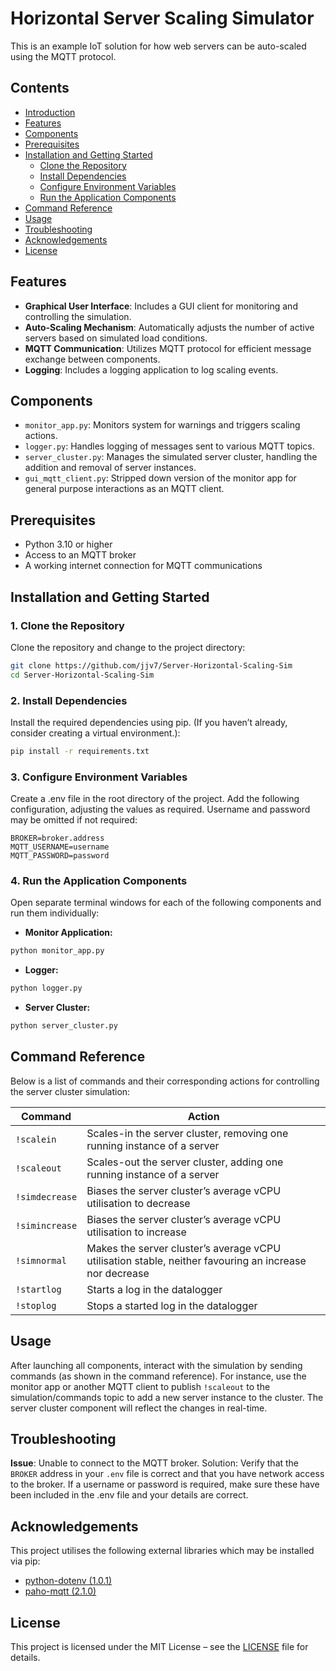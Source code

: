 # Horizontal Server Scaling Simulator

This is an example IoT solution for how  web servers can be auto-scaled using the MQTT protocol.

## Contents  

- [Introduction](#horizontal-server-scaling-simulator)  
- [Features](#features)  
- [Components](#components)
- [Prerequisites](#prerequisites) 
- [Installation and Getting Started](#installation-and-getting-started)  
  - [Clone the Repository](#1-clone-the-repository)  
  - [Install Dependencies](#2-install-dependencies)  
  - [Configure Environment Variables](#3-configure-environment-variables)  
  - [Run the Application Components](#4-run-the-application-components)  
- [Command Reference](#command-reference)  
- [Usage](#usage) 
- [Troubleshooting](#troubleshooting)  
- [Acknowledgements](#acknowledgements)  
- [License](#license)  


## Features

- **Graphical User Interface**: Includes a GUI client for monitoring and controlling the simulation.
- **Auto-Scaling Mechanism**: Automatically adjusts the number of active servers based on simulated load conditions.
- **MQTT Communication**: Utilizes MQTT protocol for efficient message exchange between components.
- **Logging**: Includes a logging application to log scaling events.

## Components

- `monitor_app.py`: Monitors system for warnings and triggers scaling actions.
- `logger.py`: Handles logging of messages sent to various MQTT topics.
- `server_cluster.py`: Manages the simulated server cluster, handling the addition and removal of server instances.
- `gui_mqtt_client.py`: Stripped down version of the monitor app for general purpose interactions as an MQTT client.

## Prerequisites

- Python 3.10 or higher
- Access to an MQTT broker
- A working internet connection for MQTT communications

## Installation and Getting Started

### 1. Clone the Repository

Clone the repository and change to the project directory:

```bash
git clone https://github.com/jjv7/Server-Horizontal-Scaling-Sim
cd Server-Horizontal-Scaling-Sim
```

### 2. Install Dependencies

Install the required dependencies using pip. (If you haven’t already, consider creating a virtual environment.):

```bash
pip install -r requirements.txt
```

### 3. Configure Environment Variables

Create a .env file in the root directory of the project. Add the following configuration, adjusting the values as required. Username and password may be omitted if not required:

```env
BROKER=broker.address
MQTT_USERNAME=username
MQTT_PASSWORD=password
```

### 4. Run the Application Components

Open separate terminal windows for each of the following components and run them individually:

- **Monitor Application:**
```bash
python monitor_app.py
```
- **Logger:**
```bash
python logger.py
```
- **Server Cluster:**
```bash
python server_cluster.py
```

## Command Reference

Below is a list of commands and their corresponding actions for controlling the server cluster simulation:

| Command        | Action                                                                                                 |
| -------------- | ------------------------------------------------------------------------------------------------------ |
| `!scalein`     | Scales-in the server cluster, removing one running instance of a server                                |
| `!scaleout`    | Scales-out the server cluster, adding one running instance of a server                                 |
| `!simdecrease` | Biases the server cluster’s average vCPU utilisation to decrease                                       |
| `!simincrease` | Biases the server cluster’s average vCPU utilisation to increase                                       |
| `!simnormal`   | Makes the server cluster’s average vCPU utilisation stable, neither favouring an increase nor decrease |
| `!startlog`    | Starts a log in the datalogger                                                                         |
| `!stoplog`     | Stops a started log in the datalogger                                                                  |

## Usage

After launching all components, interact with the simulation by sending commands (as shown in the command reference). For instance, use the monitor app or another MQTT client to publish `!scaleout` to the simulation/commands topic to add a new server instance to the cluster. The  server cluster component will reflect the changes in real-time.

## Troubleshooting

**Issue**: Unable to connect to the MQTT broker.
Solution: Verify that the `BROKER` address in your `.env` file is correct and that you have network access to the broker. If a username or password is required, make sure these have been included in the .env file and your details are correct.

## Acknowledgements

This project utilises the following external libraries which may be installed via pip:
- [python-dotenv (1.0.1)](https://github.com/theskumar/python-dotenv)
- [paho-mqtt (2.1.0)](https://github.com/eclipse-paho/paho.mqtt.python)

## License

This project is licensed under the MIT License – see the [LICENSE](LICENSE) file for details.